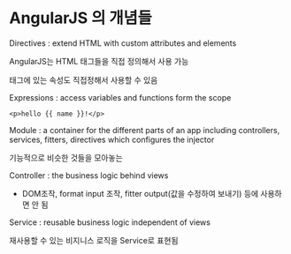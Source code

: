 # AngularJS 의 개념들

Directives : extend HTML with custom attributes and elements

AngularJS는 HTML 태그들을 직접 정의해서 사용 가능

태그에 있는 속성도 직접정해서 사용할 수 있음

Expressions : access variables and functions form the scope

    <p>hello {{ name }}!</p>
    
Module : a container for the different parts of an app including controllers, services, fitters, directives which configures the injector

기능적으로 비슷한 것들을 모아놓는 

Controller : the business logic behind views

- DOM조작, format input 조작, fitter output(값을 수정하여 보내기) 등에 사용하면 안 됨

Service : reusable business logic independent of views

재사용할 수 있는 비지니스 로직을 Service로 표현됨